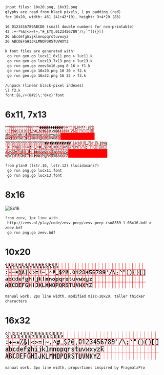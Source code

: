 ```
input files: 10x20.png, 16x32.png
glyphs are read from black pixels, 1 px padding (red)
for 10x20, width: 461 (41+42*10), height: 3+4*20 (83)

16 0123456789ABCDE (small double numbers for non-printable)
42 :+-*%&|<>=!~,^#_$?@.0123456789'/\;`"(){}[]
26 abcdefghijklmnopqrstuvwxyz
26 ABCDEFGHIJKLMNOPQRSTUVWXYZ

k font files are generated with:
 go run gen.go lucx11_6x11.png > luc11.k
 go run gen.go lucx13_7x13.png > luc13.k
 go run gen.go zeev8x16.png 8 16 > f1.k
 go run gen.go 10x20.png 10 20 > f2.k
 go run gen.go 16x32.png 16 32 > f3.k

/unpack (linear black-pixel indexes)
\l f2.k
font:{&,/+(8#2)\:'0+x}'font
```

# 6x11, 7x13
![6x11](lucx11_6x11.png)
![7x13](lucx13_7x13.png)
```
from plan9 (lstr.10, lstr.12) (lucidasans?)
 go run png.go lucx11.font
 go run png.go lucx13.font
```

# 8x16
![8x16](zeev_8x16.png)
```
from zeev, 1px line with
 http://zevv.nl/play/code/zevv-peep/zevv-peep-iso8859-1-08x16.bdf > zeev.bdf
 go run png.go zeev.bdf
```

# 10x20
![10x20](10x20.png)
```
manual work, 2px line width, modified misc-10x20, taller thicker characters
```

# 16x32
![16x32](16x32.png)
```
manual work, 3px line width, proportions inspired by PragmataPro
```
